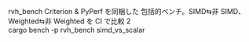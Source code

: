 rvh_bench	Criterion & PyPerf を同梱した 包括的ベンチ。SIMD⇆非 SIMD、Weighted⇆非 Weighted を CI で比較	 2	
cargo bench -p rvh_bench simd_vs_scalar